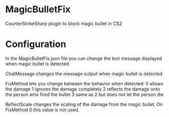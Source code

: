# MagicBulletFix
CounterStrikeSharp plugin to block magic bullet in CS2

# Configuration
In the MagicBulletFix.json file you can change the text message displayed when magic bullet is detected. 

ChatMessage changes the message output when magic bullet is detected

FixMethod lets you change between the behavior when detected:
0 allows the damage
1 ignores the damage completely
2 reflects the damage onto the person who fired the bullet
3 same as 2 but does not let the person die

ReflectScale changes the scaling of the damage from the magic bullet. On FixMethod 0 this value is not used.

